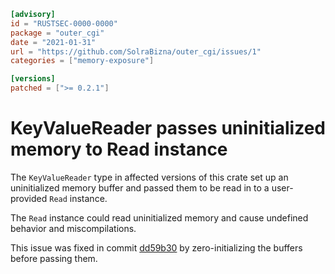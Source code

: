 ```toml
[advisory]
id = "RUSTSEC-0000-0000"
package = "outer_cgi"
date = "2021-01-31"
url = "https://github.com/SolraBizna/outer_cgi/issues/1"
categories = ["memory-exposure"]

[versions]
patched = [">= 0.2.1"]
```

# KeyValueReader passes uninitialized memory to Read instance

The `KeyValueReader` type in affected versions of this crate set up an
uninitialized memory buffer and passed them to be read in to a user-provided
`Read` instance.

The `Read` instance could read uninitialized memory and cause undefined
behavior and miscompilations.

This issue was fixed in commit [dd59b30](https://github.com/SolraBizna/outer_cgi/commit/dd59b3066e616a08e756f72de8dc3ab11b7036c4)
by zero-initializing the buffers before passing them.
